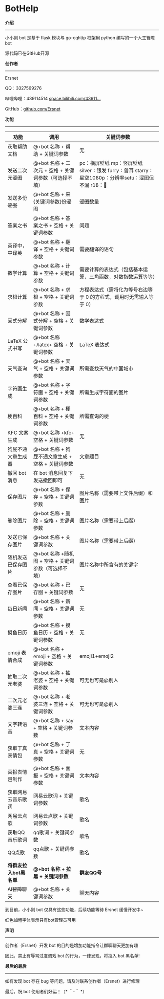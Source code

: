 # BotHelp

**介绍**

---

小小刚 bot 是基于 flask 模块与 go-cqhttp 框架用 python 编写的一个~~人工智障~~bot

源代码已在GitHub开源

**创作者**

---

Ersnet

QQ：3327569276

哔哩哔哩：439114514 [space.bilibili.com/43911...](https://space.bilibili.com/439114514)

GitHub：[github.com/Ersnet](https://github.com/Ersnet)

**功能**

---

|功能|调用|关键词参数|
| --------------------------------------------------------------------------------------| ----------------------------------------------------------------------------------------| ------------------------------------------------------------|
|获取帮助文档|@+bot 名称 + 帮助 + 关键词参数|无|
|发送二次元~~涩图~~|@+bot 名称 + 二次元 + 空格 + 关键词参数（可选择不填）|pc：横屏壁纸 mp：竖屏壁纸 silver：银发 furry：兽耳 starry：星空1080p：分辨率setu：涩图但不漏 r18：🚫|
|发送多份~~涩图~~|@+bot 名称 + 来{关键词参数}份~~涩图~~|~~涩图~~数量|
|答案之书|@+bot 名称 + 答案之书 + 空格 + 关键词参数|问题|
|英译中，中译英|@+bot 名称 + 翻译 + 空格 + 关键词参数|需要翻译的语句|
|数学计算|@+bot 名称 + 计算 + 空格 + 关键词参数|需要计算的表达式（包括基本运算，三角函数，对数指数运算等等）|
|求根计算|@+bot 名称 + 求根 + 空格 + 关键词参数|方程表达式（需将化为等号右边等于 0 的方程式，调用时无需输入等于 0）|
|因式分解|@+bot 名称 + 因式分解 + 空格 + 关键词参数|数学表达式|
|LaTeX 公式书写|@+bot 名称 +/latex+ 空格 + 关键词参数|LaTeX 表达式|
|天气查询|@+bot 名称 + 天气 + 空格 + 关键词参数|所需查找天气的中国城市|
|字符画生成|@+bot 名称 + 字符画 + 空格 + 关键词参数|所需生成字符画的图片|
|梗百科|@+bot 名称 + 梗百科 + 空格 + 关键词参数|所需查询的梗|
|KFC 文案生成|@+bot 名称 +kfc+ 空格 + 关键词参数|无|
|狗屁不通文章生成器|@+bot 名称 + 狗屁不通文章生成 + 空格 + 关键词参数|文章题目|
|撤回 bot 消息|在 bot 消息回复下发送撤回即可|无|
|保存图片|@+bot 名称 + 保存 + 空格 + 关键词参数|图片名称（需要带上文件后缀）和图片|
|删除图片|@+bot 名称 + 删除 + 空格 + 关键词参数|图片名称（需要带上后缀）|
|发送已保存图片|@+bot 名称 + 关键词参数|图片名称（需要带上后缀）|
|随机发送已保存图片|@+bot 名称 +随机图 + 空格 + 关键词参数（可选择不填）|图片名称中所含有的关键字|
|查看已保存图片|@+bot 名称 + 已存图 + 关键词参数|无|
|每日新闻|@+bot 名称 + 新闻 + 空格 + 关键词参数|无|
|摸鱼日历|@+bot 名称 + 摸鱼日历 + 空格 + 关键词参数|无|
|emoji 表情合成|@+bot 名称 + emoji + 空格 + 关键词参数|emoji1+emoji2|
|抽取二次元老婆|@+bot 名称 + 抽老婆 + 空格 + 关键词参数|可无也可是@别人|
|二次元老婆三连|@+bot 名称 + 老婆三连 + 空格 + 关键词参数|可无也可是@别人|
|文字转语音|@+bot 名称 + say + 空格 + 关键词参数|文本内容|
|获取丁真表情包|@+bot 名称 + 丁真 + 空格 + 关键词参数|无|
|喜报表情包制作|@+bot 名称 + 喜报 + 空格 + 关键词参数|文本内容|
|获取网易云音乐歌词|网易云歌词 + 关键词参数|歌名|
|网易云点歌|网易云点歌 + 关键词参数|歌名|
|获取QQ音乐歌词|qq歌词 + 关键词参数|歌名|
|QQ点歌|qq点歌 + 关键词参数|歌名|
|**将群友拉入bot黑名单**|**@+bot 名称 + 拉黑 + 关键词参数**|**群友QQ号**|
|AI~~智障~~聊天|@+bot 名称 + 关键词参数|聊天内容|

到目前，小小刚 bot 仅具有这些功能，后续功能等待 Ersnet 缓慢开发中~

红色加粗字体表示只有bot管理员可用

**声明**

---

创作者（Ersnet）开发 bot 的目的是增加功能指令让群聊聊天更加有趣

因此，禁止有辱骂过度调戏 bot 的行为，一律发现，将拉入 bot 黑名单!

**最后的最后**

---

如有发现 bot 存在 bug 等问题，请及时联系创作者（Ersnet）进行修理

最后，祝 bot 使用者们好运！（* ＾-＾ *）

‍

